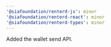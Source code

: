```yaml
---
'@siafoundation/renterd-js': minor
'@siafoundation/renterd-react': minor
'@siafoundation/renterd-types': minor
---
```


Added the wallet send API.
